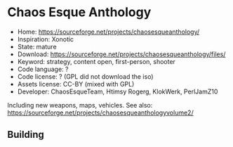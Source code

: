 # Chaos Esque Anthology

- Home: https://sourceforge.net/projects/chaosesqueanthology/
- Inspiration: Xonotic
- State: mature
- Download: https://sourceforge.net/projects/chaosesqueanthology/files/
- Keyword: strategy, content open, first-person, shooter
- Code language: ?
- Code license: ? (GPL did not download the iso)
- Assets license: CC-BY (mixed with GPL)
- Developer: ChaosEsqueTeam, Htimsy Rogerg, KlokWerk, PerlJamZ10

Including new weapons, maps, vehicles.
See also: https://sourceforge.net/projects/chaosesqueanthologyvolume2/

## Building
